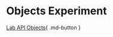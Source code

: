 # Objects Experiment

[Lab API Objects](https://github.com/rebirthmonkey/k8s/tree/master/20_objects){ .md-button }
